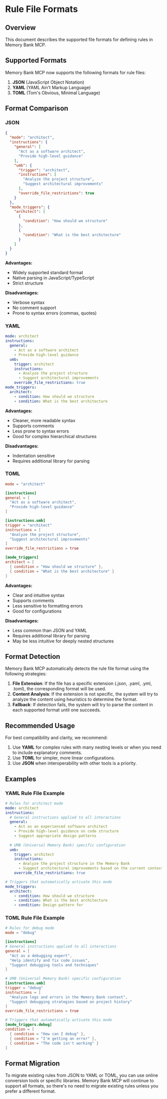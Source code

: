 # Rule File Formats

## Overview

This document describes the supported file formats for defining rules in Memory Bank MCP.

## Supported Formats

Memory Bank MCP now supports the following formats for rule files:

1. **JSON** (JavaScript Object Notation)
2. **YAML** (YAML Ain't Markup Language)
3. **TOML** (Tom's Obvious, Minimal Language)

## Format Comparison

### JSON

```json
{
  "mode": "architect",
  "instructions": {
    "general": [
      "Act as a software architect",
      "Provide high-level guidance"
    ],
    "umb": {
      "trigger": "architect",
      "instructions": [
        "Analyze the project structure",
        "Suggest architectural improvements"
      ],
      "override_file_restrictions": true
    }
  },
  "mode_triggers": {
    "architect": [
      {
        "condition": "How should we structure"
      },
      {
        "condition": "What is the best architecture"
      }
    ]
  }
}
```

**Advantages:**
- Widely supported standard format
- Native parsing in JavaScript/TypeScript
- Strict structure

**Disadvantages:**
- Verbose syntax
- No comment support
- Prone to syntax errors (commas, quotes)

### YAML

```yaml
mode: architect
instructions:
  general:
    - Act as a software architect
    - Provide high-level guidance
  umb:
    trigger: architect
    instructions:
      - Analyze the project structure
      - Suggest architectural improvements
    override_file_restrictions: true
mode_triggers:
  architect:
    - condition: How should we structure
    - condition: What is the best architecture
```

**Advantages:**
- Cleaner, more readable syntax
- Supports comments
- Less prone to syntax errors
- Good for complex hierarchical structures

**Disadvantages:**
- Indentation sensitive
- Requires additional library for parsing

### TOML

```toml
mode = "architect"

[instructions]
general = [
  "Act as a software architect",
  "Provide high-level guidance"
]

[instructions.umb]
trigger = "architect"
instructions = [
  "Analyze the project structure",
  "Suggest architectural improvements"
]
override_file_restrictions = true

[mode_triggers]
architect = [
  { condition = "How should we structure" },
  { condition = "What is the best architecture" }
]
```

**Advantages:**
- Clear and intuitive syntax
- Supports comments
- Less sensitive to formatting errors
- Good for configurations

**Disadvantages:**
- Less common than JSON and YAML
- Requires additional library for parsing
- May be less intuitive for deeply nested structures

## Format Detection

Memory Bank MCP automatically detects the rule file format using the following strategies:

1. **File Extension**: If the file has a specific extension (.json, .yaml, .yml, .toml), the corresponding format will be used.
2. **Content Analysis**: If the extension is not specific, the system will try to analyze the content using heuristics to determine the format.
3. **Fallback**: If detection fails, the system will try to parse the content in each supported format until one succeeds.

## Recommended Usage

For best compatibility and clarity, we recommend:

1. Use **YAML** for complex rules with many nesting levels or when you need to include explanatory comments.
2. Use **TOML** for simpler, more linear configurations.
3. Use **JSON** when interoperability with other tools is a priority.

## Examples

### YAML Rule File Example

```yaml
# Rules for architect mode
mode: architect
instructions:
  # General instructions applied to all interactions
  general:
    - Act as an experienced software architect
    - Provide high-level guidance on code structure
    - Suggest appropriate design patterns
  
  # UMB (Universal Memory Bank) specific configuration
  umb:
    trigger: architect
    instructions:
      - Analyze the project structure in the Memory Bank
      - Suggest architectural improvements based on the current context
    override_file_restrictions: true

# Triggers that automatically activate this mode
mode_triggers:
  architect:
    - condition: How should we structure
    - condition: What is the best architecture
    - condition: Design pattern for
```

### TOML Rule File Example

```toml
# Rules for debug mode
mode = "debug"

[instructions]
# General instructions applied to all interactions
general = [
  "Act as a debugging expert",
  "Help identify and fix code issues",
  "Suggest debugging tools and techniques"
]

# UMB (Universal Memory Bank) specific configuration
[instructions.umb]
trigger = "debug"
instructions = [
  "Analyze logs and errors in the Memory Bank context",
  "Suggest debugging strategies based on project history"
]
override_file_restrictions = true

# Triggers that automatically activate this mode
[mode_triggers.debug]
condition = [
  { condition = "How can I debug" },
  { condition = "I'm getting an error" },
  { condition = "The code isn't working" }
]
```

## Format Migration

To migrate existing rules from JSON to YAML or TOML, you can use online conversion tools or specific libraries. Memory Bank MCP will continue to support all formats, so there's no need to migrate existing rules unless you prefer a different format.